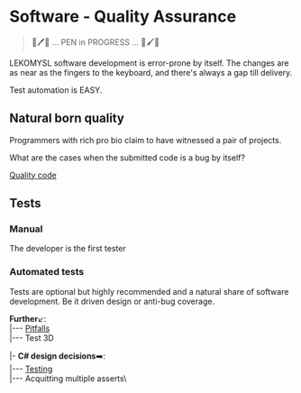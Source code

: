 # Software - Quality Assurance

> 🚧🖊️🚧 ... PEN in PROGRESS ... 🚧🖌️🚧

LEKOMYSL software development is error-prone by itself. The changes are as near as the fingers to the keyboard, and there's always a gap till delivery.

Test automation is EASY.

## Natural born quality

Programmers with rich pro bio claim to have witnessed a pair of projects.

What are the cases when the submitted code is a bug by itself?

[Quality code](README+/code-quality.md)

## Tests

### Manual

The developer is the first tester

### Automated tests

Tests are optional but highly recommended and a natural share of software development. Be it driven design or anti-bug coverage.


**Further**↙️:\
|--- [Pitfalls](README+/tests-pitfalls.md)\
|--- Test 3D

|- **C# design decisions**➡️:\
|--- [Testing](https://github.com/Kyriosity/use-dev/blob/main/README+/decisions/README+/testing)\
|--- Acquitting multiple asserts\





